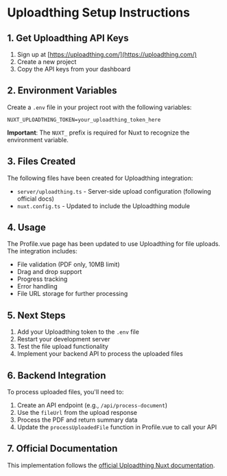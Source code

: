 # Uploadthing Setup Instructions

## 1. Get Uploadthing API Keys

1. Sign up at [https://uploadthing.com/](https://uploadthing.com/)
2. Create a new project
3. Copy the API keys from your dashboard

## 2. Environment Variables

Create a `.env` file in your project root with the following variables:

```env
NUXT_UPLOADTHING_TOKEN=your_uploadthing_token_here
```

**Important**: The `NUXT_` prefix is required for Nuxt to recognize the environment variable.

## 3. Files Created

The following files have been created for Uploadthing integration:

- `server/uploadthing.ts` - Server-side upload configuration (following official docs)
- `nuxt.config.ts` - Updated to include the Uploadthing module

## 4. Usage

The Profile.vue page has been updated to use Uploadthing for file uploads. The integration includes:

- File validation (PDF only, 10MB limit)
- Drag and drop support
- Progress tracking
- Error handling
- File URL storage for further processing

## 5. Next Steps

1. Add your Uploadthing token to the `.env` file
2. Restart your development server
3. Test the file upload functionality
4. Implement your backend API to process the uploaded files

## 6. Backend Integration

To process uploaded files, you'll need to:

1. Create an API endpoint (e.g., `/api/process-document`)
2. Use the `fileUrl` from the upload response
3. Process the PDF and return summary data
4. Update the `processUploadedFile` function in Profile.vue to call your API

## 7. Official Documentation

This implementation follows the [official Uploadthing Nuxt documentation](https://docs.uploadthing.com/getting-started/nuxt). 